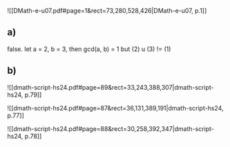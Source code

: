 
![[DMath-e-u07.pdf#page=1&rect=73,280,528,426|DMath-e-u07, p.1]]


## a)
false. let a = 2, b = 3, then gcd(a, b) = 1 but (2) u (3) != (1)


## b)





![[dmath-script-hs24.pdf#page=89&rect=33,243,388,307|dmath-script-hs24, p.79]]

![[dmath-script-hs24.pdf#page=87&rect=36,131,389,191|dmath-script-hs24, p.77]]

![[dmath-script-hs24.pdf#page=88&rect=30,258,392,347|dmath-script-hs24, p.78]]
